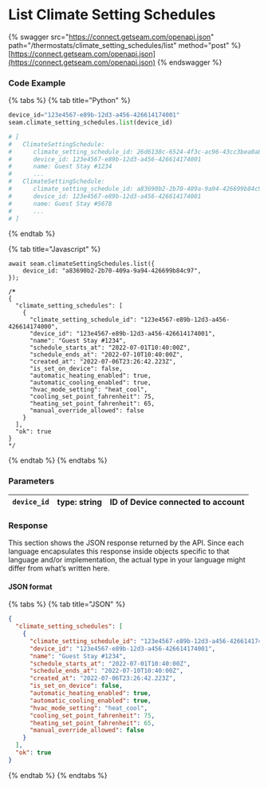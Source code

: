 # List Climate Setting Schedules

{% swagger src="https://connect.getseam.com/openapi.json" path="/thermostats/climate_setting_schedules/list" method="post" %}
[https://connect.getseam.com/openapi.json](https://connect.getseam.com/openapi.json)
{% endswagger %}

### Code Example

{% tabs %}
{% tab title="Python" %}
```python
device_id="123e4567-e89b-12d3-a456-426614174001"
seam.climate_setting_schedules.list(device_id)

# [
#   ClimateSettingSchedule:
#      climate_setting_schedule_id: 26d6138c-6524-4f3c-ac96-43cc3bea0a8d  
#      device_id: 123e4567-e89b-12d3-a456-426614174001
#      name: Guest Stay #1234        
#      ...
#   ClimateSettingSchedule:    
#      climate_setting_schedule_id: a83690b2-2b70-409a-9a94-426699b84c97
#      device_id: 123e4567-e89b-12d3-a456-426614174001    
#      name: Guest Stay #5678
#      ...
# ]
```
{% endtab %}

{% tab title="Javascript" %}
<pre class="language-javascript"><code class="lang-javascript">await seam.climateSettingSchedules.list({
    device_id: "a83690b2-2b70-409a-9a94-426699b84c97",
});

<strong>/*
</strong>{
  "climate_setting_schedules": [
    {
      "climate_setting_schedule_id": "123e4567-e89b-12d3-a456-426614174000",
      "device_id": "123e4567-e89b-12d3-a456-426614174001",
      "name": "Guest Stay #1234",
      "schedule_starts_at": "2022-07-01T10:40:00Z",
      "schedule_ends_at": "2022-07-10T10:40:00Z",
      "created_at": "2022-07-06T23:26:42.223Z",
      "is_set_on_device": false,
      "automatic_heating_enabled": true,
      "automatic_cooling_enabled": true,
      "hvac_mode_setting": "heat_cool",
      "cooling_set_point_fahrenheit": 75,
      "heating_set_point_fahrenheit": 65,
      "manual_override_allowed": false
    }
  ],
  "ok": true
}
*/
</code></pre>
{% endtab %}
{% endtabs %}

### Parameters

| `device_id` | type: string | ID of Device connected to account |
| ----------- | ------------ | --------------------------------- |

### Response

This section shows the JSON response returned by the API. Since each language encapsulates this response inside objects specific to that language and/or implementation, the actual type in your language might differ from what’s written here.

#### JSON format

{% tabs %}
{% tab title="JSON" %}
```json
{
  "climate_setting_schedules": [
    {
      "climate_setting_schedule_id": "123e4567-e89b-12d3-a456-426614174000",
      "device_id": "123e4567-e89b-12d3-a456-426614174001",
      "name": "Guest Stay #1234",
      "schedule_starts_at": "2022-07-01T10:40:00Z",
      "schedule_ends_at": "2022-07-10T10:40:00Z",
      "created_at": "2022-07-06T23:26:42.223Z",
      "is_set_on_device": false,
      "automatic_heating_enabled": true,
      "automatic_cooling_enabled": true,
      "hvac_mode_setting": "heat_cool",
      "cooling_set_point_fahrenheit": 75,
      "heating_set_point_fahrenheit": 65,
      "manual_override_allowed": false
    }
  ],
  "ok": true
}
```
{% endtab %}
{% endtabs %}
